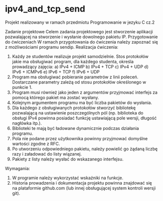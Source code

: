 # ipv4_and_tcp_send

Projekt realizowany w ramach przedmiotu Programowanie w jezyku C cz.2

Zadanie projektowe
        Celem zadania projektowego jest stworzenie aplikacji pozwalającej na stworzenie i wysłanie dowolnego pakietu IP. 
        Przygotowanie do ćwiczeniach
        W ramach przygotowania do ćwiczenia należy zapoznać się z możliwościami programu sendip.
Realizacja ćwiczenia:
1. Każdy ze studentów realizuje projekt samodzielnie. Stos protokołów jakie ma obsługiwać program, dla każdego studenta, określa prowadzący zajęcia:
a) IPv4 + ICMP
b) IPv4 + TCP
c) IPv4 + UDP
d) IPv6 + ICMPv6
e) IPv6 + TCP
f) IPv6 + UDP
2. Program ma obsługiwać pobieranie parametrów z linii poleceń. Dostarczane parametry zależą od stosu protokołów określonego w punkcie 1.
3. Program musi również jako jeden z argumentów przyjmować interfejs za pomocą którego pakiet ma zostać wysłany.
4. Kolejnym argumentem programu ma być liczba pakietów do wysłania.
5. Dla każdego z obsługiwanych protokołów stworzyć bibliotekę pozwalającą na ustawienie poszczególnych pól (np. biblioteka do obsługi IPv4 powinna posiadać funkcję ustawiającą pole wersji, długość nagłówka itp.).
6. Biblioteki te mają być ładowane dynamicznie podczas działania programu.
7. Pola nie podane przez użytkownika powinny przyjmować domyślne wartości zgodne z RFC.
8. Po utworzeniu odpowiedniego pakietu, należy powielić go żądaną liczbę razy i załadować do listy wiązanej.
9. Pakiety z listy należy wysłać do wskazanego interfejsu.
 
Wymagania:
1. W programie należy wykorzystać wskaźniki na funkcje.
2. Historia prowadzenia i dokumentacja projektu powinna znajdować się na plataformie github.com (lub innej obsługującej system kontroli wersji git).
